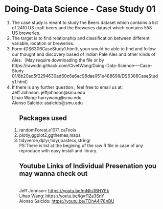 # Doing-Data Science - Case Study 01
 <ol>
<li>The case study is meant to study the Beers dataset which contains a list of 2410 US craft beers and the Breweries dataset which contains 558 US breweries. 
<li>The target is to find relationship and classification between different variable, location or breweries.
<li>Form  《DS6306CaseStudy1.html》, youn would be able to find and follow our thought and discovery based of Indian Pale Ales and other kinds of Ales.（May require downloading the file or by https://rawcdn.githack.com/CivetWang/Doing-Data-Science---Case-Study-01/8b20ad5f3294630ad60c6e6ac98dae051e488698/DS6306CaseStudy1.html）
<li>If there is any further question , feel free to email us at:  
<Br/>Jeff Johnson: jeffjohnson@smu.edu
<Br/>Lihao Wang:  harrywang@smu.edu
<Br/>Alonso Salcido: asalcido@smu.edu 
<ol>

 
Packages used
------------
<li>randomForest,e1071,caTools
 <li>plotly,ggplot2,ggthemes,maps
  <li>tidyverse,dplyr,tidyr,pastecs,stringr
   <BR>  PS:There is list at the begining of the raw R file in case of any reproduce with easy install and library.

    
Youtube Links of Individual Presenation you may wanna check out
------------
<Br/>Jeff Johnson: https://youtu.be/mNIis1BHYEk
<Br/>Lihao Wang:  https://youtu.be/lgvf1Za3SnY
<Br/>Alonso Salcido: https://youtu.be/TDhA4l78nBU
